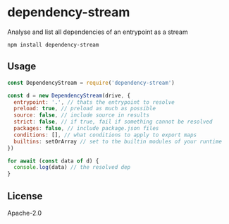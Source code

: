 # dependency-stream

Analyse and list all dependencies of an entrypoint as a stream

```
npm install dependency-stream
```

## Usage

``` js
const DependencyStream = require('dependency-stream')

const d = new DependencyStream(drive, {
  entrypoint: '.', // thats the entrypoint to resolve
  preload: true, // preload as much as possible
  source: false, // include source in results
  strict: false, // if true, fail if something cannot be resolved
  packages: false, // include package.json files
  conditions: [], // what conditions to apply to export maps
  builtins: setOrArray // set to the builtin modules of your runtime
})

for await (const data of d) {
  console.log(data) // the resolved dep
}
```

## License

Apache-2.0

